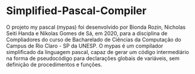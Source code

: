 # Simplified-Pascal-Compiler
O projeto my pascal (mypas) foi desenvolvido por Bionda Rozin, Nicholas Seiti Handa e Nikolas Gomes de Sá, em 2020, para a disciplina de Compliadores do curso de Bacharelado de Ciências da Computação do Campus de Rio Claro - SP da UNESP. O mypas é um compilador simplificado da linguagem pascal, capaz de gerar um código intermediário na forma de pseudocódigo para declarações globais de variáveis, sem definição de procedimentos e funções.
